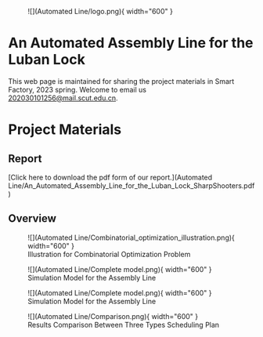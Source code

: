 <figure markdown>
  ![](Automated Line/logo.png){ width="600" }
</figure>  

# An Automated Assembly Line for the Luban Lock
This web page is maintained for sharing the project materials in Smart Factory, 2023 spring. Welcome to email us <202030101256@mail.scut.edu.cn>.

# Project Materials

## Report
[Click here to download the pdf form of our report.](Automated Line/An_Automated_Assembly_Line_for_the_Luban_Lock_SharpShooters.pdf)

## Overview
<figure markdown>
  ![](Automated Line/Combinatorial_optimization_illustration.png){ width="600" }
  <figcaption>Illustration for Combinatorial Optimization Problem</figcaption>
</figure>  

<figure markdown>
  ![](Automated Line/Complete model.png){ width="600" }
  <figcaption>Simulation Model for the Assembly Line</figcaption>
</figure>  

<figure markdown>
  ![](Automated Line/Complete model.png){ width="600" }
  <figcaption>Simulation Model for the Assembly Line</figcaption>
</figure>  

<figure markdown>
  ![](Automated Line/Comparison.png){ width="600" }
  <figcaption>Results Comparison Between Three Types Scheduling Plan</figcaption>
</figure>  


